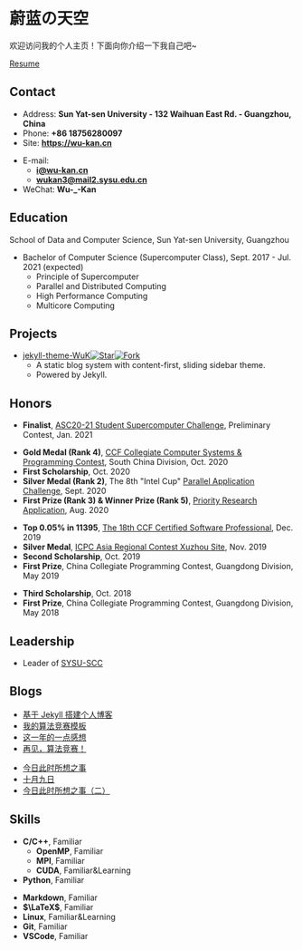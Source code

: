 # 蔚蓝の天空

欢迎访问我的个人主页！下面向你介绍一下我自己吧\~

[Resume](https://wu-kan.github.io/resume/resume.pdf)

<!-- .slide -->

## Contact

- Address: **Sun Yat-sen University - 132 Waihuan East Rd. - Guangzhou, China**
- Phone: **+86 18756280097**
- Site: **<https://wu-kan.cn>**

<!-- .slide vertical=true -->

- E-mail:
  - **[i@wu-kan.cn](mailto:i@wu-kan.cn)**
  - **[wukan3@mail2.sysu.edu.cn](mailto:wukan3@mail2.sysu.edu.cn)**
- WeChat: **Wu-\_-Kan**

<!-- .slide -->

## Education

<!-- .slide vertical=true -->

School of Data and Computer Science, Sun Yat-sen University, Guangzhou

- Bachelor of Computer Science (Supercomputer Class), Sept. 2017 - Jul. 2021 (expected)
  - Principle of Supercomputer
  - Parallel and Distributed Computing
  - High Performance Computing
  - Multicore Computing

<!-- .slide -->

## Projects

<!-- .slide vertical=true -->

- [jekyll-theme-WuK](https://jekyll-theme-WuK.wu-kan.cn/)[![Star](https://img.shields.io/github/stars/wu-kan/wu-kan.github.io.svg)](https://github.com/wu-kan/wu-kan.github.io)[![Fork](https://img.shields.io/github/forks/wu-kan/wu-kan.github.io.svg)](https://github.com/wu-kan/wu-kan.github.io/fork)
  - A static blog system with content-first, sliding sidebar theme.
  - Powered by Jekyll.

<!-- .slide -->

## Honors

- **Finalist**, [ASC20-21 Student Supercomputer Challenge](http://www.asc-events.org/ASC20-21/Finals.php), Preliminary Contest, Jan. 2021

<!-- .slide vertical=true -->

- **Gold Medal (Rank 4)**, [CCF Collegiate Computer Systems & Programming Contest](https://wu-kan.cn/_posts/2020-10-17-2020-CCF-CCSP%E7%AB%9E%E8%B5%9B-%E5%90%AB%E5%88%86%E8%B5%9B%E5%8C%BA%E7%AB%9E%E8%B5%9B/), South China Division, Oct. 2020
- **First Scholarship**, Oct. 2020
- **Silver Medal (Rank 2)**, The 8th "Intel Cup" [Parallel Application Challenge](http://sdcs.sysu.edu.cn/content/5501), Sept. 2020
- **First Prize (Rank 3) & Winner Prize (Rank 5)**, [Priority Research Application](https://cas-pra.sugon.com/webnews/detail/205), Aug. 2020

<!-- .slide vertical=true -->

- **Top 0.05% in 11395**, [The 18th CCF Certified Software Professional](https://wu-kan.cn/_posts/2019-12-16-%E7%AC%AC%E5%8D%81%E5%85%AB%E6%AC%A1CCF%E8%AE%A1%E7%AE%97%E6%9C%BA%E8%BD%AF%E4%BB%B6%E8%83%BD%E5%8A%9B%E8%AE%A4%E8%AF%81/), Dec. 2019
- **Silver Medal**, [ICPC Asia Regional Contest Xuzhou Site](https://wu-kan.cn/_posts/2019-11-04-%E5%86%8D%E8%A7%81-%E7%AE%97%E6%B3%95%E7%AB%9E%E8%B5%9B/), Nov. 2019
- **Second Scholarship**, Oct. 2019
- **First Prize**, China Collegiate Programming Contest, Guangdong Division, May 2019

<!-- .slide vertical=true -->

- **Third Scholarship**, Oct. 2018
- **First Prize**, China Collegiate Programming Contest, Guangdong Division, May 2018

<!-- .slide -->

## Leadership

- Leader of [SYSU-SCC](https://github.com/SYSU-SCC)

<!-- .slide -->

## Blogs

- [基于 Jekyll 搭建个人博客](https://wu-kan.cn/_posts/2019-01-18-%E5%9F%BA%E4%BA%8EJekyll%E6%90%AD%E5%BB%BA%E4%B8%AA%E4%BA%BA%E5%8D%9A%E5%AE%A2/)
- [我的算法竞赛模板](https://wu-kan.cn/_posts/2019-02-04-%E6%88%91%E7%9A%84%E7%AE%97%E6%B3%95%E7%AB%9E%E8%B5%9B%E6%A8%A1%E6%9D%BF/)
- [这一年的一点感想](https://wu-kan.cn/_posts/2019-07-18-%E8%BF%99%E4%B8%80%E5%B9%B4%E7%9A%84%E4%B8%80%E7%82%B9%E6%84%9F%E6%83%B3/)
- [再见，算法竞赛！](https://wu-kan.cn/_posts/2019-11-04-%E5%86%8D%E8%A7%81-%E7%AE%97%E6%B3%95%E7%AB%9E%E8%B5%9B/)

<!-- .slide vertical=true -->

- [今日此时所想之事](https://wu-kan.cn/_posts/2020-01-24-%E4%BB%8A%E6%97%A5%E6%AD%A4%E6%97%B6%E6%89%80%E6%83%B3%E4%B9%8B%E4%BA%8B/)
- [十月九日](http://wu-kan.cn/_posts/2020-10-09-%E5%8D%81%E6%9C%88%E4%B9%9D%E6%97%A5/)
- [今日此时所想之事（二）](https://wu-kan.cn/_posts/2021-02-11-%E4%BB%8A%E6%97%A5%E6%AD%A4%E6%97%B6%E6%89%80%E6%83%B3%E4%B9%8B%E4%BA%8B-%E4%BA%8C/)

<!-- .slide -->

## Skills

<!-- .slide vertical=true -->

- **C/C++**, Familiar
  - **OpenMP**, Familiar
  - **MPI**, Familiar
  - **CUDA**, Familiar&Learning
- **Python**, Familiar

<!-- .slide vertical=true -->

- **Markdown**, Familiar
- **$\LaTeX$**, Familiar
- **Linux**, Familiar&Learning
- **Git**, Familiar
- **VSCode**, Familiar
